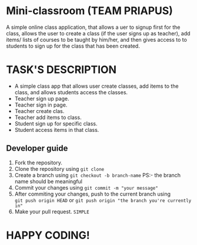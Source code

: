 # Mini-classroom (TEAM PRIAPUS)
A simple online class application, that allows a uer to signup first for the class, allows the user to create a class (if the user signs up as teacher), add items/ lists of courses to be taught by him/her, and then gives access to to students to sign up for the class that has been created. 

# TASK'S DESCRIPTION

-   A simple class app that allows user create classes, add items to the class, and allows students access the classes.
-   Teacher sign up page.
-   Teacher sign in page.
-   Teacher create clas.
-   Teacher add items to class.
-   Student sign up for specific class.
-   Student access items in that class.


## Developer guide

1. Fork the repository.
2. Clone the repository using 
    ```git clone```
3. Create a branch using 
```git checkout -b branch-name``` 
PS:- the branch name should be meaningful 
4. Commit your changes using 
```git commit -m "your message"```
5. After commiting your changes, push to the current branch using  
```git push origin HEAD``` or 
```git push origin "the branch you're currently in"```
6. Make your pull request. ```SIMPLE```


# HAPPY CODING!
